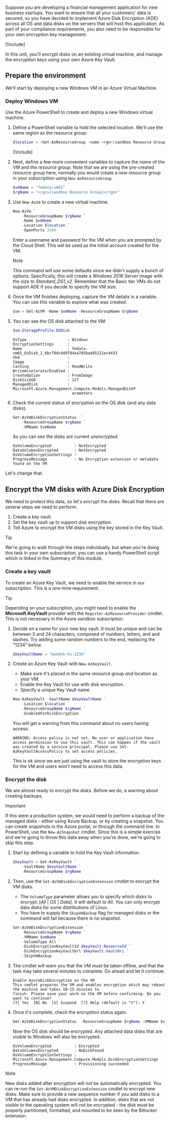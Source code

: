 Suppose you are developing a financial management application for new business startups. You want to ensure that all your customers' data is secured, so you have decided to implement Azure Disk Encryption (ADE) across all OS and data disks on the servers that will host this application. As part of your compliance requirements, you also need to be responsible for your own encryption key management.

<!-- Activate the sandbox -->
[!include[](../../../includes/azure-sandbox-activate.md)]

In this unit, you'll encrypt disks on an existing virtual machine, and manage the encryption keys using your own Azure Key Vault.

## Prepare the environment

We'll start by deploying a new Windows VM in an Azure Virtual Machine.

### Deploy Windows VM

Use the Azure PowerShell to create and deploy a new Windows virtual machine.

1. Define a PowerShell variable to hold the selected location. We'll use the same region as the resource group.

    ```powershell
    $location = (Get-AzResourceGroup -name <rgn>[sandbox Resource Group]</rgn>).location
    ```
    
    [!include[](../../../includes/azure-cloudshell-copy-paste-tip.md)]

1. Next, define a few more convenient variables to capture the _name_ of the VM and the _resource group_. Note that we are using the pre-created resource group here, normally you would create a _new_ resource group in your subscription using `New-AzResourceGroup`.

    ```powershell
    $vmName = "fmdata-vm01"
    $rgName = "<rgn>[sandbox Resource Group]</rgn>"
    ```
    
1. Use `New-AzVm` to create a new virtual machine.
    
    ```powershell
    New-AzVm `
        -ResourceGroupName $rgName `
        -Name $vmName `
        -Location $location `
        -OpenPorts 3389
    ```
    
    Enter a username and password for the VM when you are prompted by the Cloud Shell. This will be used as the initial account created for the VM.
    
    > [!NOTE]
    > This command will use some defaults since we didn't supply a bunch of options. Specifically, this will create a _Windows 2016 Server_ image with the size to _Standard_DS1_v2_. Remember that the Basic tier VMs do not support ADE if you decide to specify the VM size.

1. Once the VM finishes deploying, capture the VM details in a variable. You can use this variable to explore what was created.

    ```powershell
    $vm = Get-AzVM -Name $vmName -ResourceGroupName $rgName
    ```
    
1. You can see the OS disk attached to the VM:

    ```powershell
    $vm.StorageProfile.OSDisk
    ```

    ```output
    OsType                  : Windows
    EncryptionSettings      :
    Name                    : fmdata-vm01_OsDisk_1_6bcf8dcd49794aa785bad45221ec4433
    Vhd                     :
    Image                   :
    Caching                 : ReadWrite
    WriteAcceleratorEnabled :
    CreateOption            : FromImage
    DiskSizeGB              : 127
    ManagedDisk             : Microsoft.Azure.Management.Compute.Models.ManagedDiskP
                              arameters
    ```
        
1. Check the current status of encryption on the OS disk (and any data disks).

    ```powershell
    Get-AzVmDiskEncryptionStatus  `
        -ResourceGroupName $rgName `
        -VMName $vmName
    ```

    As you can see the disks are current _unencrypted_. 

    ```output
    OsVolumeEncrypted          : NotEncrypted
    DataVolumesEncrypted       : NotEncrypted
    OsVolumeEncryptionSettings :
    ProgressMessage            : No Encryption extension or metadata found on the VM
    ```
    
Let's change that.
    
## Encrypt the VM disks with Azure Disk Encryption

We need to protect this data, so let's encrypt the disks. Recall that there are several steps we need to perform:

1. Create a key vault.
1. Set the key vault up to support disk encryption.
1. Tell Azure to encrypt the VM disks using the key stored in the Key Vault.

> [!TIP]
> We're going to walk through the steps individually, but when you're doing this task in your own subscription, you can use a handy PowerShell script which is linked in the Summary of this module.

### Create a key vault

To create an Azure Key Vault, we need to enable the service in our subscription. This is a one-time requirement.

> [!TIP]
> Depending on your subscription, you might need to enable the **Microsoft.KeyVault** provider with the `Register-AzResourceProvider` cmdlet. This is not necessary in the Azure sandbox subscription.

1. Decide on a name for your new key vault. It must be unique and can be between 3 and 24 characters, composed of numbers, letters, and and dashes. Try adding some random numbers to the end, replacing the "1234" below.

    ```powershell
    $keyVaultName = "mvmdsk-kv-1234"
    ```
        
1. Create an Azure Key Vault with `New-AzKeyVault`.
    - Make sure it's placed in the same resource group _and_ location as your VM.
    - Enable the Key Vault for use with disk encryption. 
    - Specify a unique Key Vault name.

    ```powershell
    New-AzKeyVault -VaultName $keyVaultName `
        -Location $location `
        -ResourceGroupName $rgName `
        -EnabledForDiskEncryption
    ```

    You will get a warning from this command about no users having access.

    ```output
    WARNING: Access policy is not set. No user or application have access permission to use this vault. This can happen if the vault was created by a service principal. Please use Set-AzKeyVaultAccessPolicy to set access policies.
    ```

    This is ok since we are just using the vault to store the encryption keys for the VM and users won't need to access this data.

### Encrypt the disk

We are almost ready to encrypt the disks. Before we do, a warning about creating backups.

> [!IMPORTANT]
> If this were a production system, we would need to perform a backup of the managed disks - either using Azure Backup, or by creating a snapshot. You can create snapshots in the Azure portal, or through the command line. In PowerShell, use the `New-AzSnapshot` cmdlet. Since this is a simple exercise and we're going to throw this data away when you're done, we're going to skip this step. 

1. Start by defining a variable to hold the Key Vault information.

    ```powershell
    $keyVault = Get-AzKeyVault `
        -VaultName $keyVaultName `
        -ResourceGroupName $rgName
    ```

1. Then, use the `Set-AzVmDiskEncryptionExtension` cmdlet to encrypt the VM disks.
    - The `VolumeType` parameter allows you to specify which disks to encrypt: [_All_ | _OS_ | _Data_]. It will default to _All_. You can only encrypt data disks for some distributions of Linux.
    - You have to supply the `SkipVmBackup` flag for managed disks or the command will fail because there is no snapshot.

    ```powershell
    Set-AzVmDiskEncryptionExtension `
    	-ResourceGroupName $rgName `
        -VMName $vmName `
        -VolumeType All `
    	-DiskEncryptionKeyVaultId $keyVault.ResourceId `
    	-DiskEncryptionKeyVaultUrl $keyVault.VaultUri `
        -SkipVmBackup
    ```

1. The cmdlet will warn you that the VM must be taken offline, and that the task may take several minutes to complete. Go ahead and let it continue.

    ```output
    Enable AzureDiskEncryption on the VM
    This cmdlet prepares the VM and enables encryption which may reboot the machine and takes 10-15 minutes to
    finish. Please save your work on the VM before confirming. Do you want to continue?
    [Y] Yes  [N] No  [S] Suspend  [?] Help (default is "Y"): Y
    ```
    
1. Once it's complete, check the encryption status again.

    ```powershell
    Get-AzVmDiskEncryptionStatus  -ResourceGroupName $rgName -VMName $vmName
    ```

    Now the OS disk should be encrypted. Any attached data disks that are visible to Windows will also be encrypted.

    ```output
    OsVolumeEncrypted          : Encrypted
    DataVolumesEncrypted       : NoDiskFound
    OsVolumeEncryptionSettings : Microsoft.Azure.Management.Compute.Models.DiskEncryptionSettings
    ProgressMessage            : Provisioning succeeded
    ```

> [!NOTE]        
> New disks added after encryption will _not_ be automatically encrypted. You can re-run the `Set-AzVMDiskEncryptionExtension` cmdlet to encrypt new disks. Make sure to provide a new sequence number if you add disks to a VM that has already had disks encrypted. In addition, disks that are not visible to the operating system will not be encrypted - the disk must be properly partitioned, formatted, and mounted to be seen by the Bitlocker extension.
